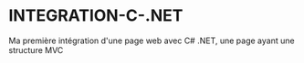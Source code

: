 # INTEGRATION-C-.NET
Ma première intégration d'une page web avec C# .NET, une page ayant une structure MVC
